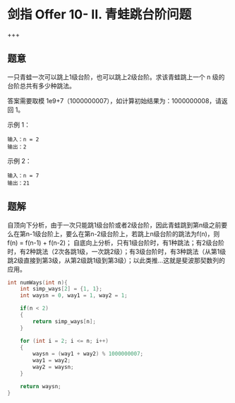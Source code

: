 # 剑指 Offer 10- II. 青蛙跳台阶问题

+++

## 题意

一只青蛙一次可以跳上1级台阶，也可以跳上2级台阶。求该青蛙跳上一个 n 级的台阶总共有多少种跳法。

答案需要取模 1e9+7（1000000007），如计算初始结果为：1000000008，请返回 1。

示例 1：

~~~
输入：n = 2
输出：2
~~~

示例 2：

~~~
输入：n = 7
输出：21
~~~



## 题解

自顶向下分析，由于一次只能跳1级台阶或者2级台阶，因此青蛙跳到第n级之前要么在第n-1级台阶上，要么在第n-2级台阶上，若跳上n级台阶的跳法为f(n)，则f(n) = f(n-1) + f(n-2)；
 自底向上分析，只有1级台阶时，有1种跳法；有2级台阶时，有2种跳法（2次各跳1级，一次跳2级）；有3级台阶时，有3种跳法（从第1级跳2级直接到第3级，从第2级跳1级到第3级）；以此类推…这就是斐波那契数列的应用。

~~~c
int numWays(int n){
    int simp_ways[2] = {1, 1};
    int waysn = 0, way1 = 1, way2 = 1;

    if(n < 2)
    {
        return simp_ways[n];
    }

    for (int i = 2; i <= n; i++)
    {
        waysn = (way1 + way2) % 1000000007;
        way1 = way2;
        way2 = waysn;
    }

    return waysn;
}
~~~



